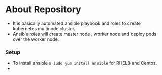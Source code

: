 # About Repository

- It is basically automated ansible playbook and roles  to create kubernetes multinode cluster.
- Ansible roles will create master node , worker node and deploy pods over the worker node.

### Setup

- To install ansible `$ sudo yum install ansible` for RHEL8 and Centos.
- 
